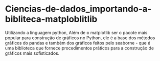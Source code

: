 # Ciencias-de-dados_importando-a-bibliteca-matploblitlib
Utilizando a linguagem python, Além de o matplotlib ser o pacote mais popular para construção de gráficos no Python, ele é a base dos métodos gráficos do pandas e também dos gráficos feitos pelo seaborne - que é uma biblioteca que fornece procedimentos práticos para a construção de gráficos mais sofisticados.
